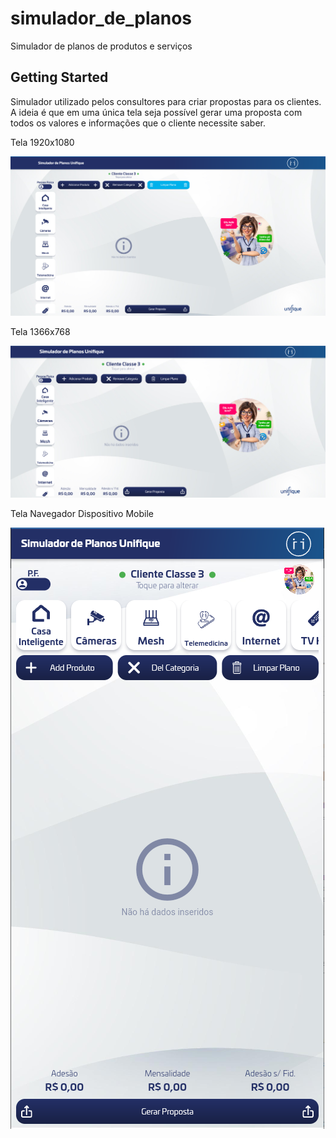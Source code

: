 # simulador_de_planos

Simulador de planos de produtos e serviços

## Getting Started

Simulador utilizado pelos consultores para criar propostas para os clientes. A ideia é que em uma única tela seja possível gerar uma proposta com todos os valores e informações que o cliente necessite saber.

Tela 1920x1080

![alt text](https://github.com/RogerWalter/SimuladorPlanos/blob/main/img1.png)

Tela 1366x768

![alt text](https://github.com/RogerWalter/SimuladorPlanos/blob/main/img2.png)

Tela Navegador Dispositivo Mobile

![alt text](https://github.com/RogerWalter/SimuladorPlanos/blob/main/img3.png)
